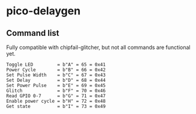 # pico-delaygen

## Command list
Fully compatible with chipfail-glitcher, but not all commands are functional yet. 
```
Toggle LED         = b"A" = 65 = 0x41  
Power Cycle        = b"B" = 66 = 0x42  
Set Pulse Width    = b"C" = 67 = 0x43  
Set Delay          = b"D" = 68 = 0x44  
Set Power Pulse    = b"E" = 69 = 0x45  
Glitch             = b"F" = 70 = 0x46  
Read GPIO 0-7      = b"G" = 71 = 0x47  
Enable power cycle = b"H" = 72 = 0x48  
Get state          = b"I" = 73 = 0x49  
```
